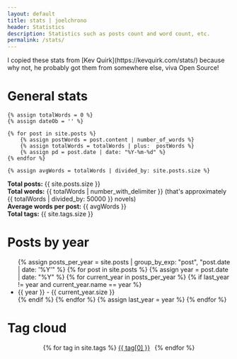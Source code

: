 ```yaml
---
layout: default
title: stats | joelchrono
header: Statistics
description: Statistics such as posts count and word count, etc.
permalink: /stats/
---
```


<div class="wrapper" markdown="1">
I copied these stats from [Kev Quirk](https://kevquirk.com/stats/) because why not, he probably got them from somewhere else, viva Open Source!
</div>

# General stats
<div class="wrapper" markdown="1">

	{% assign totalWords = 0 %}
	{% assign dateOb = '' %}

	{% for post in site.posts %}
		{% assign postWords = post.content | number_of_words %}
		{% assign totalWords = totalWords | plus:  postWords %}
		{% assign pd = post.date | date: "%Y-%m-%d" %}
	{% endfor %}

	{% assign avgWords = totalWords | divided_by: site.posts.size %}

**Total posts:** {{ site.posts.size }} <br>
**Total words:** {{ totalWords | number_with_delimiter }} (that's approximately {{ totalWords | divided_by: 50000 }} novels)<br>
**Average words per post:** {{ avgWords }} <br>
**Total tags:** {{ site.tags.size }}

</div>

# Posts by year
<div class="wrapper" markdown="1">
<ul class="posts">
  {% assign posts_per_year = site.posts | group_by_exp: "post", "post.date | date: '%Y'" %}
  {% for post in site.posts %}
    {% assign year = post.date | date: "%Y" %}
    {% for current_year in posts_per_year %}
      {% if last_year != year and current_year.name == year %}
        <li class="year">{{ year }} - {{ current_year.size }}</li>
      {% endif %}
    {% endfor %}
    {% assign last_year = year %}
  {% endfor %}
</ul>
</div>

# Tag cloud
<div class="wrapper" markdown="1">
<center>
{% for tag in site.tags %}
<a href="/tags/{{ tag[0] }}/" style="padding-right: .4rem;line-height: 1.1;font-size: {{ tag[1] | size | times: 1.3 | plus: 12 }}px;">{{ tag[0] }}</a> 
{% endfor %}
</center>

</div>
